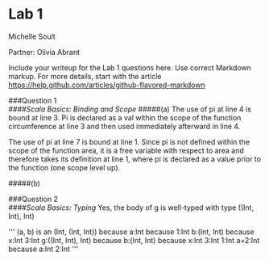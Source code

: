 # Lab 1
Michelle Soult

Partner: Olivia Abrant

Include your writeup for the Lab 1 questions here. Use correct
Markdown markup. For more details, start with the article
https://help.github.com/articles/github-flavored-markdown

###Question 1  
####*Scala Basics: Binding and Scope*
#####(a)
The use of pi at line 4 is bound at line 3.  Pi is declared as a val within the scope of the function circumference at line 3 and then used immediately afterward in line 4.  

The use of pi at line 7 is bound at line 1.  Since pi is not defined within the scope of the function area, it is a free variable with respect to area and therefore takes its definition at line 1, where pi is declared as a value prior to the function (one scope level up).  

#####(b)

###Question 2  
####*Scala Basics: Typing*
Yes, the body of g is well-typed with type ((Int, Int), Int)

'''
(a, b) is an (Int, (Int, Int)) because
    a:Int because
        1:Int
    b:(Int, Int) because
        x:Int
        3:Int 
g:((Int, Int), Int) because
    b:(Int, Int) because
        x:Int
        3:Int
    1:Int
    a+2:Int because	
        a:Int
        2:Int
'''
